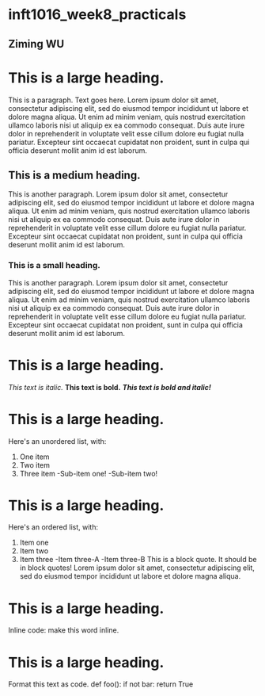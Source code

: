 # inft1016_week8_practicals

## Ziming WU
# This is a large heading. 
This is a paragraph. Text goes here. Lorem ipsum dolor sit amet, consectetur adipiscing elit, sed do eiusmod tempor incididunt ut labore et dolore magna aliqua. Ut enim ad minim veniam, quis nostrud exercitation ullamco laboris nisi ut aliquip ex ea commodo consequat. Duis aute irure dolor in reprehenderit in voluptate velit esse cillum dolore eu fugiat nulla pariatur. Excepteur sint occaecat cupidatat non proident, sunt in culpa qui officia deserunt mollit anim id est laborum.
## This is a medium heading. 
This is another paragraph. Lorem ipsum dolor sit amet, consectetur adipiscing elit, sed do eiusmod tempor incididunt ut labore et dolore magna aliqua. Ut enim ad minim veniam, quis nostrud exercitation ullamco laboris nisi ut aliquip ex ea commodo consequat. Duis aute irure dolor in reprehenderit in voluptate velit esse cillum dolore eu fugiat nulla pariatur. Excepteur sint occaecat cupidatat non proident, sunt in culpa qui officia deserunt mollit anim id est laborum.
### This is a small heading. 
This is another paragraph. Lorem ipsum dolor sit amet, consectetur adipiscing elit, sed do eiusmod tempor incididunt ut labore et dolore magna aliqua. Ut enim ad minim veniam, quis nostrud exercitation ullamco laboris nisi ut aliquip ex ea commodo consequat. Duis aute irure dolor in reprehenderit in voluptate velit esse cillum dolore eu fugiat nulla pariatur. Excepteur sint occaecat cupidatat non proident, sunt in culpa qui officia deserunt mollit anim id est laborum.
# This is a large heading. 
_This text is italic._
**This text is bold.**
_**This text is bold and italic!**_
# This is a large heading.

Here's an unordered list, with:
1. One item
2. Two item
3. Three item
    -Sub-item one!
    -Sub-item two!
# This is a large heading. 
Here's an ordered list, with:
1. Item one
2. Item two
3. Item three
    -Item three-A
    -Item three-B
This is a block quote. It should be in block quotes! Lorem ipsum dolor sit amet, consectetur adipiscing elit, sed do eiusmod tempor incididunt ut labore et dolore magna aliqua.
# This is a large heading. 
Inline code: make this word inline. 
# This is a large heading. 
Format this text as code. 
def foo():
    if not bar:
        return True
